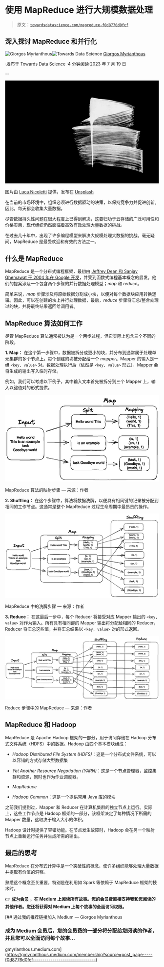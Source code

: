 # 使用 MapReduce 进行大规模数据处理

> 原文：[`towardsdatascience.com/mapreduce-f0d8776d0fcf`](https://towardsdatascience.com/mapreduce-f0d8776d0fcf)

## 深入探讨 MapReduce 和并行化

[](https://gmyrianthous.medium.com/?source=post_page-----f0d8776d0fcf--------------------------------)![Giorgos Myrianthous](https://gmyrianthous.medium.com/?source=post_page-----f0d8776d0fcf--------------------------------)[](https://towardsdatascience.com/?source=post_page-----f0d8776d0fcf--------------------------------)![Towards Data Science](https://towardsdatascience.com/?source=post_page-----f0d8776d0fcf--------------------------------) [Giorgos Myrianthous](https://gmyrianthous.medium.com/?source=post_page-----f0d8776d0fcf--------------------------------)

·发布于 [Towards Data Science](https://towardsdatascience.com/?source=post_page-----f0d8776d0fcf--------------------------------) ·4 分钟阅读·2023 年 7 月 19 日

--

![](img/485ac39f931bd934b5c4a820f518771a.png)

图片由 [Luca Nicoletti](https://unsplash.com/@luca_nicoletti?utm_source=unsplash&utm_medium=referral&utm_content=creditCopyText) 提供，发布在 [Unsplash](https://unsplash.com/photos/fkA-hGDs-Y8?utm_source=unsplash&utm_medium=referral&utm_content=creditCopyText)

在当前的市场环境中，组织必须进行数据驱动的决策，以保持竞争力并促进创新。因此，每天都会收集大量数据。

尽管数据持久性问题在很大程度上已得到解决，这要归功于云存储的广泛可用性和价格实惠，现代组织仍然面临着高效有效处理大量数据的挑战。

在过去几十年中，出现了许多编程模型来解决大规模处理大数据的挑战。毫无疑问，MapReduce 是最受欢迎和有效的方法之一。

## 什么是 MapReduce

MapReduce 是一个分布式编程框架，最初由 [Jeffrey Dean 和 Sanjay Ghemawat 于 2004 年在 Google 开发](https://research.google/pubs/pub62/)，并受到函数式编程基本概念的启发。他们的提案涉及一个包含两个步骤的并行数据处理模型；*map* 和 *reduce*。

简单来说，*map* 步骤涉及将原始数据分割成小块，以便对每个数据块应用转换逻辑。因此，可以在创建的块上并行处理数据，最后，*reduce* 步骤将汇总/整合处理过的块，并将最终结果返回给调用者。

## MapReduce 算法如何工作

尽管 MapReduce 算法通常被认为是一个两步过程，但它实际上包含三个不同的阶段。

**1\. Map：** 在这个第一步骤中，数据被拆分成更小的块，并分布到通常属于处理单元集群的多个节点上。每个创建的块被分配给一个 *mapper*。Mapper 的输入是一组 `<key, value>` 对。数据处理执行后（依然是 `<key, value>` 形式），Mapper 会将生成的输出写入临时存储。

例如，我们可以考虑以下例子，其中输入文本首先被拆分到三个 Mapper 上，输入以键值对的形式提供。

![](img/6751c679a3ac5e5d9ed7f88fa047acd0.png)

MapReduce 算法的映射步骤 — 来源：作者

**2\. Shuffling：** 在这个步骤中，算法将数据洗牌，以便具有相同键的记录被分配到相同的工作节点。这通常是整个 MapReduce 过程生命周期中最昂贵的操作。

![](img/f210f55e219ce84830516a60db5e0940.png)

MapReduce 中的洗牌步骤 — 来源：作者

**3\. Reduce：** 在这最后一步中，每个 Reducer 将接受对应 Mapper 输出的 `<key, value>` 对作为输入。所有具有相同键的 Mapper 输出将分配给相同的 Reducer，Reducer 将汇总这些值，并将汇总结果以 `<key, value>` 对的形式返回。

![](img/2dc8e8b0fdd2194182f04ba6fe65f17f.png)

Reduce 步骤中的 MapReduce — 来源：作者

## MapReduce 和 Hadoop

MapReduce 是 Apache Hadoop 框架的一部分，用于访问存储在 Hadoop 分布式文件系统（HDFS）中的数据。Hadoop 由四个基本模块组成：

+   *Hadoop Distributed File System (HDFS)*：这是一个分布式文件系统，可以以容错的方式存储大型数据集

+   *Yet Another Resource Negotiation (YARN)*：这是一个节点管理器，监控集群和资源，同时也作为作业调度器。

+   *MapReduce*

+   *Hadoop Common*：这是一个提供常用 Java 库的模块

之前我们提到过，Mapper 和 Reducer 在计算机集群的独立节点上运行。实际上，这些工作节点是 Hadoop 框架的一部分，该框架决定了每种情况下所需的 Mapper 数量，这取决于输入大小的体积。

Hadoop 设计时提供了容错功能。在节点发生故障时，Hadoop 会在另一个映射节点上重新运行任务并生成所需的输出。

## 最后的思考

MapReduce 在分布式计算中是一个突破性的概念，使许多组织能够处理大量数据并提取有价值的洞察。

熟悉这个概念至关重要，特别是在利用如 Spark 等依赖于 MapReduce 框架的技术时。

👉 [**成为会员**](https://gmyrianthous.medium.com/membership) **，在 Medium 上阅读所有故事。您的会员费直接支持我和您阅读的其他作者。您还将获得对 Medium 上每个故事的全面访问权限。**

[](https://gmyrianthous.medium.com/membership?source=post_page-----f0d8776d0fcf--------------------------------) [## 通过我的推荐链接加入 Medium — Giorgos Myrianthous

### 成为 Medium 会员后，您的会员费的一部分将分配给您阅读的作者，并且您可以全面访问每个故事…

gmyrianthous.medium.com](https://gmyrianthous.medium.com/membership?source=post_page-----f0d8776d0fcf--------------------------------)
